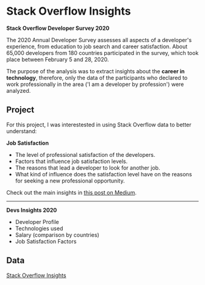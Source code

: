 # **Stack Overflow Insights**


**Stack Overflow Developer Survey 2020**

The 2020 Annual Developer Survey assesses all aspects of a developer's experience, from education to job search and career satisfaction. About 65,000 developers from 180 countries participated in the survey, which took place between February 5 and 28, 2020.    

The purpose of the analysis was to extract insights about the **career in technology**, therefore, only the data of the participants who declared to work professionally in the area ('I am a developer by profession') were analyzed.     

## Project    
For this project, I was interestested in using Stack Overflow data to better understand:    
 

**Job Satisfaction**     
* The level of professional satisfaction of the developers.
* Factors that influence job satisfaction levels.
* The reasons that lead a developer to look for another job.
* What kind of influence does the satisfaction level have on the reasons for seeking a new professional opportunity.    
 
Check out the main insights in [this post on Medium](https://priscillapreks.medium.com/what-attracts-and-retains-developers-in-a-company-its-not-just-about-the-salary-4ea7b8f52bcf).    


---


**Devs Insights 2020** 
* Developer Profile
* Technologies used
* Salary (comparison by countries)
* Job Satisfaction Factors    


 
## Data 
[Stack Overflow Insights](https://insights.stackoverflow.com/survey)
